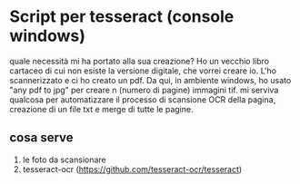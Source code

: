 # Script per tesseract (console windows)
quale necessità mi ha portato alla sua creazione? Ho un vecchio libro cartaceo di cui non esiste la versione digitale, che vorrei creare io. L'ho scannerizzato e ci ho creato un pdf. Da qui, in ambiente windows, ho usato "any pdf to jpg" per creare n (numero di pagine) immagini tif. mi serviva qualcosa per automatizzare il processo di scansione OCR della pagina, creazione di un file txt e merge di tutte le pagine.

## cosa serve
1. le foto da scansionare
2. tesseract-ocr (https://github.com/tesseract-ocr/tesseract)
